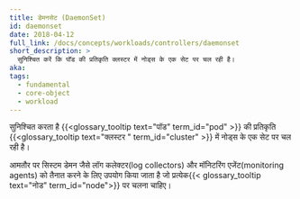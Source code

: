 ```yaml
---
title: डेमनसेट (DaemonSet)
id: daemonset
date: 2018-04-12
full_link: /docs/concepts/workloads/controllers/daemonset
short_description: >
  सुनिश्चित करें कि पॉड की प्रतिकृति क्लस्टर में नोड्स के एक सेट पर चल रही है।
aka:
tags:
  - fundamental
  - core-object
  - workload
---
```


सुनिश्चित करता है {{<glossary_tooltip text="पॉड" term_id="pod" >}} की प्रतिकृति {{<glossary_tooltip text="क्लस्टर " term_id="cluster" >}} में नोड्स के एक सेट पर चल रही है।

<!--more-->

आमतौर पर सिस्टम डेमन जैसे लॉग कलेक्टर(log collectors) और मॉनिटरिंग एजेंट(monitoring agents) को तैनात करने के लिए उपयोग किया जाता है जो प्रत्येक{{< glossary_tooltip text="नोड" term_id="node">}} पर चलना चाहिए।
